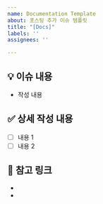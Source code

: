 ```yaml
---
name: Documentation Template
about: 포스팅 추가 이슈 템플릿
title: "[Docs]"
labels: ''
assignees: ''

---
```


## 💡 이슈 내용
- 작성 내용

## ✅ 상세 작성 내용
- [ ] 내용 1
- [ ] 내용 2

## 📌 참고 링크
- []()
- []()
